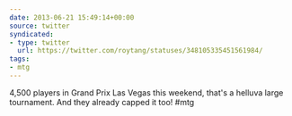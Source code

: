 ```yaml
---
date: 2013-06-21 15:49:14+00:00
source: twitter
syndicated:
- type: twitter
  url: https://twitter.com/roytang/statuses/348105335451561984/
tags:
- mtg
---
```


4,500 players in Grand Prix Las Vegas this weekend, that's a helluva large tournament. And they already capped it too! #mtg